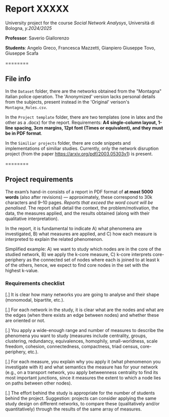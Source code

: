 # Report XXXXX

University project for the course *Social Network Analysys*, Università di Bologna, *y.2024/2025*

**Professor**: Saverio Giallorenzo

**Students**: Angelo Greco, Francesca Mazzetti, Gianpiero Giuseppe Tovo, Giuseppe Scafa

========
## File info

In the `Dataset` folder, there are the networks obtained from the "Montagna" italian police operation. The 'Anonymized' version lacks personal details from the subjects, present instead in the 'Original' verison's `Montagna_Roles.csv`.

In the `Project template` folder, there are two templates (one in latex and the other as a .docx) for the report. Requirements: **A4 single-column layout, 1-line spacing, 3cm margins, 12pt font (Times or equivalent), and they must be in PDF format**.

In the `Similiar projects` folder, there are code snippets and implementations of similiar studies. Currently, only the network disruption project (from the paper https://arxiv.org/pdf/2003.05303v1) is present.

========
## Project requirements

The exam’s hand-in consists of a report in PDF format of **at most 5000 words** (also after revisions) — approximately, these correspond to 30k characters and 9–10 pages. *Reports that exceed the word count will be penalised*. The report shall detail the context, the problem/motivation, the data, the measures applied, and the results obtained (along with their qualitative interpretation). 

In the report, it is fundamental to indicate A) what phenomena are investigated, B) what measures are applied, and C) how each measure is interpreted to explain the related phenomenon.

Simplified example: A) we want to study which nodes are in the core of the studied network, B) we apply the k-core measure, C) k-core interprets core-periphery as the connected set of nodes where each is joined to at least k of the others, hence, we expect to find core nodes in the set with the highest k-value.

### Requirements checklist

[.] It is clear how many networks you are going to analyse and their shape (monomodal, bipartite, etc.).

[.] For each network in the study, it is clear what are the nodes and what are the edges (when there exists an edge between nodes) and whether these are oriented or not.

[.] You apply a wide-enough range and number of measures to describe the phenomena you want to study (measures include centrality, groups, clustering, redundancy, equivalences, homophily, small-worldness, scale freedom, cohesion, connectedness, compactness, triad census, core-periphery, etc.).

[.] For each measure, you explain why you apply it (what phenomenon you investigate with it) and what semantics the measure has for your network (e.g., on a transport network, you apply betweenness centrality to find its most important junctions, since it measures the extent to which a node lies on paths between other nodes).

[.] The effort behind the study is appropriate for the number of students behind the project. Suggestion: projects can consider applying the same study design on different networks, to compare these (qualitatively and/or quantitatively) through the results of the same array of measures.